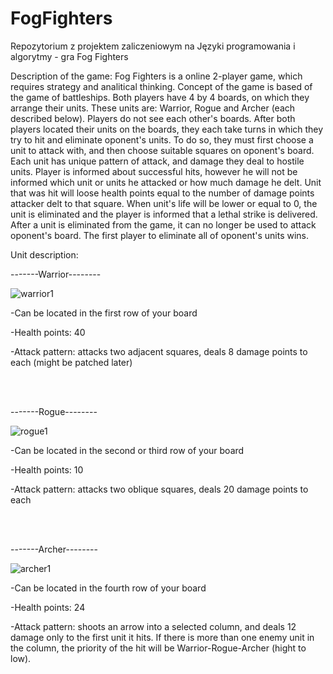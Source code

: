 # FogFighters
Repozytorium z projektem zaliczeniowym na Języki programowania i algorytmy - gra Fog Fighters

Description of the game:
Fog Fighters is a online 2-player game, which requires strategy and analitical thinking. Concept of the game is based of the game of battleships. Both players have 4 by 4 boards, on which they arrange their units. These units are: Warrior, Rogue and Archer (each described below). Players do not see each other's boards. After both players located their units on the boards, they each take turns in which they try to hit and eliminate oponent's units. To do so, they must first choose a unit to attack with, and then choose suitable squares on oponent's board. Each unit has unique pattern of attack, and damage they deal to hostile units. Player is informed about successful hits, however he will not be informed which unit or units he attacked or how much damage he delt. Unit that was hit will loose health points equal to the number of damage points attacker delt to that square. When unit's life will be lower or equal to 0, the unit is eliminated and the player is informed that a lethal strike is delivered. After a unit is eliminated from the game, it can no longer be used to attack oponent's board. The first player to eliminate all of oponent's units wins.

Unit description:

-------Warrior--------

![warrior1](https://user-images.githubusercontent.com/83396630/218150262-ad09768a-f846-411c-9331-2f6bf68eef90.png)

-Can be located in the first row of your board 

-Health points: 40

-Attack pattern: attacks two adjacent squares, deals 8 damage points to each (might be patched later)

<br>
<br>

-------Rogue--------

![rogue1](https://user-images.githubusercontent.com/83396630/218150269-287db46a-413c-4570-aba3-5d42de0f52d3.png)

-Can be located in the second or third row of your board

-Health points: 10

-Attack pattern: attacks two oblique squares, deals 20 damage points to each

<br>
<br>

-------Archer--------

![archer1](https://user-images.githubusercontent.com/83396630/218150268-c4867ee9-a653-4133-8d35-3e665913e821.png)

-Can be located in the fourth row of your board

-Health points: 24

-Attack pattern: shoots an arrow into a selected column, and deals 12 damage only to the first unit it hits. If there is more than one enemy unit in the column, the priority of the hit will be Warrior-Rogue-Archer (hight to low).
